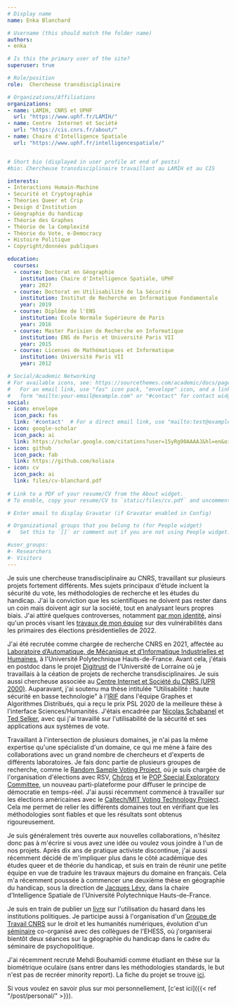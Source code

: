 ```yaml
---
# Display name
name: Enka Blanchard

# Username (this should match the folder name)
authors:
- enka

# Is this the primary user of the site?
superuser: true

# Role/position
role:  Chercheuse transdisciplinaire

# Organizations/Affiliations
organizations:
- name: LAMIH, CNRS et UPHF 
  url: "https://www.uphf.fr/LAMIH/"
- name: Centre  Internet et Société
  url: "https://cis.cnrs.fr/about/"
- name: Chaire d'Intelligence Spatiale
  url: "https://www.uphf.fr/intelligencespatiale/"


# Short bio (displayed in user profile at end of posts)
#bio: Chercheuse transdisciplinaire travaillant au LAMIH et au CIS

interests:
- Interactions Humain-Machine
- Securité et Cryptographie
- Théories Queer et Crip
- Design d'Institution 
- Géographie du handicap
- Théorie des Graphes
- Théorie de la Complexité
- Théorie du Vote, e-Democracy
- Histoire Politique
- Copyright/données publiques

education:
  courses:
  - course: Doctorat en Géographie
    institution: Chaire d'Intelligence Spatiale, UPHF
    year: 202?
  - course: Doctorat en Utilisabilité de la Sécurité
    institution: Institut de Recherche en Informatique Fondamentale
    year: 2019
  - course: Diplôme de l'ENS 
    institution: Ecole Normale Supérieure de Paris
    year: 2016
  - course: Master Parisien de Recherche en Informatique
    institution: ENS de Paris et Université Paris VII 
    year: 2015
  - course: Licenses de Mathématiques et Informatique
    institution: Université Paris VII 
    year: 2012

# Social/Academic Networking
# For available icons, see: https://sourcethemes.com/academic/docs/page-builder/#icons
#   For an email link, use "fas" icon pack, "envelope" icon, and a link in the
#   form "mailto:your-email@example.com" or "#contact" for contact widget.
social:
- icon: envelope
  icon_pack: fas
  link: '#contact'  # For a direct email link, use "mailto:test@example.org".
- icon: google-scholar
  icon_pack: ai
  link: https://scholar.google.com/citations?user=15yRg00AAAAJ&hl=en&oi=sra
- icon: github
  icon_pack: fab
  link: https://github.com/koliaza
- icon: cv
  icon_pack: ai
  link: files/cv-blanchard.pdf
  
# Link to a PDF of your resume/CV from the About widget.
# To enable, copy your resume/CV to `static/files/cv.pdf` and uncomment the lines below.

# Enter email to display Gravatar (if Gravatar enabled in Config)

# Organizational groups that you belong to (for People widget)
#   Set this to `[]` or comment out if you are not using People widget.

#user_groups:
#- Researchers
#- Visitors
---
```

Je suis une chercheuse transdisciplinaire au CNRS, travaillant sur plusieurs projets fortement différents. Mes sujets principaux d'étude incluent la sécurité du vote, les méthodologies de recherche et les études du handicap. J'ai la conviction que les scientifiques ne doivent pas rester dans un coin mais doivent agir sur la société, tout en analysant leurs propres biais. J'ai attiré quelques controverses, notamment [par mon identité](https://academia.hypotheses.org/39675), ainsi qu'un procès visant les [travaux de mon équipe](https://hal.archives-ouvertes.fr/hal-03656951) sur des vulnérabilités dans les primaires des élections présidentielles de 2022.


J'ai été recrutée comme chargée de recherche CNRS en 2021, affectée au  [Laboratoire d’Automatique, de Mécanique et d’Informatique Industrielles et Humaines](https://www.uphf.fr/LAMIH/), à l'Université Polytechnique Hauts-de-France. Avant cela, j'étais en postdoc dans le projet [Digitrust](http://lue.univ-lorraine.fr/en/article/digitrust-consortium) de l'Université de Lorraine où je travaillais à la céation de projets de recherche transdisciplinaires. Je suis aussi chercheuse associée au [Centre Internet et Société du CNRS (UPR 2000)](https://cis.cnrs.fr/about/). Auparavant, j'ai soutenu ma thèse intitulée "Utilisabilité : haute sécurité en basse technologie" à l'[IRIF](https://www.irif.univ-paris-diderot.fr/) dans l'équipe Graphes et Algorithmes Distribués, qui a reçu le prix PSL 2020 de la meilleure thèse à l'interface Sciences/Humanités. J'étais encadrée par [Nicolas Schabanel](https://www.irif.univ-paris-diderot.fr/users/nschaban/index) et [Ted Selker](http://ted.selker.com/), avec qui j'ai travaillé sur l'utilisabilité de la sécurité et ses applications aux systèmes de vote.

Travaillant à l'intersection de plusieurs domaines, je n'ai pas la même expertise qu'une spécialiste d'un domaine, ce qui me mène à faire des collaborations avec un grand nombre de chercheurs et d'experts de différents laboratoires. Je fais donc partie de plusieurs groupes de recherche, comme le [Random Sample Voting Project](http://rsvoting.org/), où je suis chargée de l'organisation d'élections avec RSV, [Chôros](https://www.choros.place/) et le [POP Special Exploratory Committee](http://poplatform.org/), un nouveau parti-plateforme pour diffuser le principe de démocratie en temps-réel. J'ai aussi récemment commencé à travailler sur les élections américaines avec le [Caltech/MIT Voting Technology Project](https://www.vote.caltech.edu/). Cela me permet de relier les différents domaines tout en vérifiant que les méthodologies sont fiables et que les résultats sont obtenus rigoureusement. 

Je suis généralement très ouverte aux nouvelles collaborations, n'hésitez donc pas à m'écrire si vous avez une idée ou voulez vous joindre à l'un de nos projets. Après dix ans de pratique activiste discontinue, j'ai aussi récemment décidé de m'impliquer plus dans le côté académique des études queer et de théorie du handicap, et suis en train de réunir une petite équipe en vue de traduire les travaux majeurs du domaine en français. Cela m'a récemment poussée à commencer une deuxième thèse en géographie du handicap, sous la direction de [Jacques Lévy](https://people.epfl.ch/jacques.levy), dans la chaire d'Intelligence Spatiale  de l'Université Polytechnique Hauts-de-France. 

Je suis en train de publier un [livre](http://koliaza.com/old/book.html) sur l'utilisation du hasard dans les institutions politiques. Je participe aussi à l'organisation d'un [Groupe de Travail CNRS](https://cis.cnrs.fr/droit-et-humanites-numeriques/) sur le droit et les humanités numériques, évolution d'un [séminaire](http://koliaza.com/old/law-informatics.html) co-organisé avec des collègues de l'EHESS,  où j'organiserai bientôt deux séances sur la géographie du handicap dans le cadre du séminaire de psychopolitique.


J'ai récemment recruté Mehdi Bouhamidi comme étudiant en thèse sur la biométrique oculaire (sans entrer dans les méthodologies standards, le but n'est pas de recréer minority report).  La fiche du projet se trouve [ici](http://koliaza.com/biometrics-thesis-fr.pdf). 

Si vous voulez en savoir plus sur moi personnellement, [c'est ici]({{< ref "/post/personal/" >}}).
